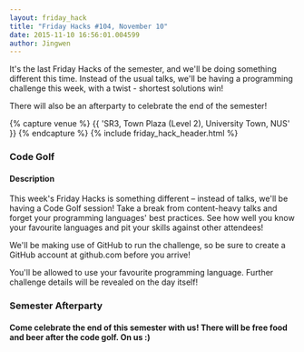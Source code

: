 ```yaml
---
layout: friday_hack
title: "Friday Hacks #104, November 10"
date: 2015-11-10 16:56:01.004599
author: Jingwen 
---
```


It's the last Friday Hacks of the semester, and we'll be doing something
different this time. Instead of the usual talks, we'll be having a programming
challenge this week, with a twist - shortest solutions win! 

There will also be an afterparty to celebrate the end of the semester!

{% capture venue %}
    {{ 'SR3, Town Plaza (Level 2), University Town, NUS' }}
{% endcapture %}
{% include friday_hack_header.html %}

### Code Golf

#### Description

This week's Friday Hacks is something different – instead of talks, we'll be having a Code Golf session! Take a break from content-heavy talks and forget your programming languages' best practices. See how well you know your favourite languages and pit your skills against other attendees!

We'll be making use of GitHub to run the challenge, so be sure to create a GitHub account at github.com before you arrive!

You'll be allowed to use your favourite programming language. Further challenge details will be revealed on the day itself!

### Semester Afterparty

#### Come celebrate the end of this semester with us! There will be free food and beer after the code golf. On us :)
